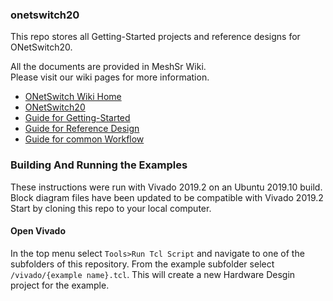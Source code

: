 ### onetswitch20
This repo stores all Getting-Started projects and reference designs for ONetSwitch20.  

All the documents are provided in MeshSr Wiki.  
Please visit our wiki pages for more information.  
* [ONetSwitch Wiki Home](https://github.com/meshsr/wiki/wiki)  
* [ONetSwitch20](https://github.com/MeshSr/wiki/wiki/ONetSwitch20)
* [Guide for Getting-Started](https://github.com/MeshSr/wiki/wiki/Guide-Getting-Started)  
* [Guide for Reference Design](https://github.com/MeshSr/wiki/wiki/Guide-Reference-Design)  
* [Guide for common Workflow](https://github.com/MeshSr/wiki/wiki/Guide-Workflow)  

### Building And Running the Examples

These instructions were run with Vivado 2019.2 on an Ubuntu 2019.10 build. Block diagram files have been updated to be compatible with Vivado 2019.2 Start by cloning this repo to your local computer.

#### Open Vivado

In the top menu select `Tools>Run Tcl Script` and navigate to one of the subfolders of this repository. From the example subfolder select `/vivado/{example name}.tcl`.  This will create a new Hardware Desgin project for the example.


